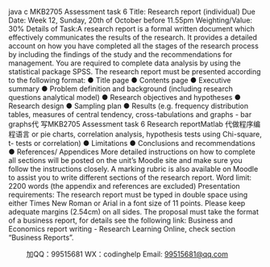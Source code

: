 java c
MKB2705
Assessment task 6
Title: Research report (individual)
Due Date: Week 12, Sunday, 20th of October before 11.55pm
Weighting/Value: 30%
Details of Task:A research report is a formal written document which effectively communicates the results of the research. It provides a detailed account on how you have completed all the stages of the research process by including the findings of the study and the recommendations for management. You   are required to complete data analysis by using the statistical package SPSS. The research report must be presented according to the following format:
● Title page
● Contents page
● Executive summary
● Problem definition and background (including research questions  analytical model)
● Research objectives and hypotheses
● Research design
● Sampling plan
● Results
(e.g. frequency distribution tables, measures of central tendency, cross-tabulations and graphs - bar graphs代 写MKB2705 Assessment task 6 Research reportMatlab
代做程序编程语言 or pie charts, correlation analysis, hypothesis tests using Chi-square,    t- tests or correlation)
● Limitations
● Conclusions and recommendations
● References/ Appendices
More detailed instructions on how to complete all sections will be posted on the unit’s Moodle site and make sure you follow the instructions closely. A marking rubric is also available on Moodle to assist you to write different sections of the research report.
Word limit: 2200 words (the appendix and references are excluded)
Presentation requirements: The research report must be typed in double space using either Times New Roman or Arial in a font size of 11 points. Please keep adequate margins (2.54cm) on all sides. The proposal must take the format of a business report, for details see the following link: Business and Economics report writing - Research  Learning Online, check section “Business Reports”.




         
加QQ：99515681  WX：codinghelp  Email: 99515681@qq.com

